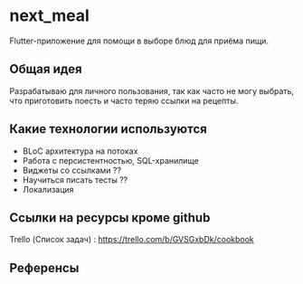 # next_meal
Flutter-приложение для помощи в выборе блюд для приёма пищи.

## Общая идея
Разрабатываю для личного пользования, так как часто не могу выбрать, 
что приготовить поесть и часто теряю ссылки на рецепты.

## Какие технологии используются
- BLoC архитектура на потоках
- Работа с персистентностью, SQL-хранилище
- Виджеты со ссылками ??
- Научиться писать тесты ??
- Локализация

## Ссылки на ресурсы кроме github
Trello (Список задач) : https://trello.com/b/GVSGxbDk/cookbook

## Референсы

